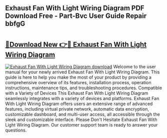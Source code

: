 ## Exhaust Fan With Light Wiring Diagram PDF Download Free - Part-Bvc User Guide Repair bbfgG

# <h2><a href="http://dfm6if.blite.top/?on=Exhaust+Fan+With+Light+Wiring+Diagram">🔗Download New 👉🔴 Exhaust Fan With Light Wiring Diagram</a></h2>

[![Exhaust Fan With Light Wiring Diagram download](https://i.imgur.com/lujVjoI.png)](http://dfm6if.blite.top/?on=Exhaust+Fan+With+Light+Wiring+Diagram)
Welcome to the user manual for your newly arrived Exhaust Fan With Light Wiring Diagram. This guide is here to help you make the most of your product by providing a comprehensive overview of its features, installation process, operation instructions, maintenance tips, and troubleshooting procedures. Compatible with a Variety of Devices This Exhaust Fan With Light Wiring Diagram seamlessly integrates with a variety of devices and platforms. Exhaust Fan With Light Wiring Diagram offers users an extensive range of advanced features, including virtual private network, automatic data encryption, customizable dashboard, and multi-user access, all accessible through the sleek and customizable interface. Please Don't Hesitate Exhaust Fan With Light Wiring Diagram. Our customer support team is ready to answer your questions.
